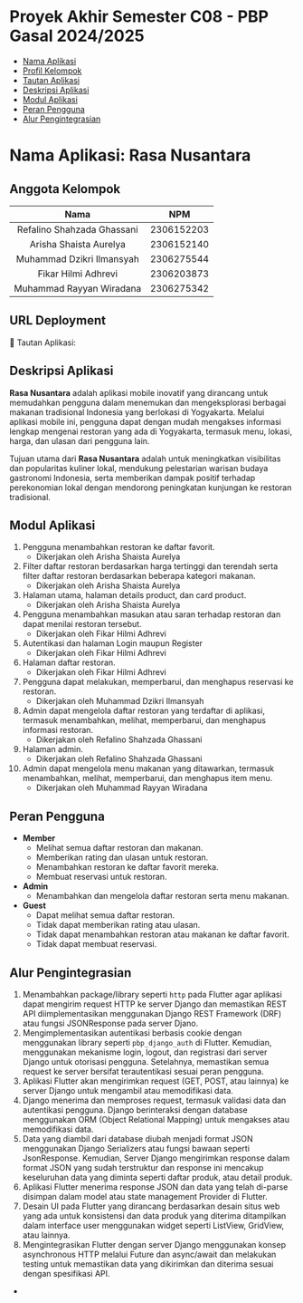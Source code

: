 # Proyek Akhir Semester C08 - PBP Gasal 2024/2025
- [Nama Aplikasi](#nama-aplikasi-rasa-nusantara)
- [Profil Kelompok](#anggota-kelompok)
- [Tautan Aplikasi](#url-deployment)
- [Deskripsi Aplikasi](#deskripsi-aplikasi)
- [Modul Aplikasi](#modul-aplikasi)
- [Peran Pengguna](#peran-pengguna)
- [Alur Pengintegrasian](#alur-pengintegrasian)


# Nama Aplikasi: Rasa Nusantara

## Anggota Kelompok
| Nama | NPM |
| :--------------: | :--------: |
| Refalino Shahzada Ghassani | 2306152203 |
| Arisha Shaista Aurelya | 2306152140 |
| Muhammad Dzikri Ilmansyah | 2306275544 |
| Fikar Hilmi Adhrevi | 2306203873|
| Muhammad Rayyan Wiradana | 2306275342 |

## URL Deployment
🔗 Tautan Aplikasi: 

## Deskripsi Aplikasi
**Rasa Nusantara** adalah aplikasi mobile inovatif yang dirancang untuk memudahkan pengguna dalam menemukan dan mengeksplorasi berbagai makanan tradisional Indonesia yang berlokasi di Yogyakarta. Melalui aplikasi mobile ini, pengguna dapat dengan mudah mengakses informasi lengkap mengenai restoran yang ada di Yogyakarta, termasuk menu, lokasi, harga, dan ulasan dari pengguna lain.

Tujuan utama dari **Rasa Nusantara** adalah untuk meningkatkan visibilitas dan popularitas kuliner lokal, mendukung pelestarian warisan budaya gastronomi Indonesia, serta memberikan dampak positif terhadap perekonomian lokal dengan mendorong peningkatan kunjungan ke restoran tradisional.

## Modul Aplikasi
1. Pengguna menambahkan restoran ke daftar favorit.
    - Dikerjakan oleh Arisha Shaista Aurelya
2. Filter daftar restoran berdasarkan harga tertinggi dan terendah serta filter daftar restoran berdasarkan beberapa kategori makanan.
    - Dikerjakan oleh Arisha Shaista Aurelya
3. Halaman utama, halaman details product, dan card product.
    - Dikerjakan oleh Arisha Shaista Aurelya
4. Pengguna menambahkan masukan atau saran terhadap restoran dan dapat menilai restoran tersebut.
    - Dikerjakan oleh Fikar Hilmi Adhrevi
6. Autentikasi dan halaman Login maupun Register
    - Dikerjakan oleh Fikar Hilmi Adhrevi
7. Halaman daftar restoran.
    - Dikerjakan oleh Fikar Hilmi Adhrevi
8. Pengguna dapat melakukan, memperbarui, dan menghapus reservasi ke restoran.
    - Dikerjakan oleh Muhammad Dzikri Ilmansyah
9. Admin dapat mengelola daftar restoran yang terdaftar di aplikasi, termasuk menambahkan, melihat, memperbarui, dan menghapus informasi restoran.
    - Dikerjakan oleh Refalino Shahzada Ghassani
10. Halaman admin.
    - Dikerjakan oleh Refalino Shahzada Ghassani
11. Admin dapat mengelola menu makanan yang ditawarkan, termasuk menambahkan, melihat, memperbarui, dan menghapus item menu.
    - Dikerjakan oleh Muhammad Rayyan Wiradana

## Peran Pengguna
- **Member**
    - Melihat semua daftar restoran dan makanan.
    - Memberikan rating dan ulasan untuk restoran.
    - Menambahkan restoran ke daftar favorit mereka.
    - Membuat reservasi untuk restoran.
- **Admin**
    - Menambahkan dan mengelola daftar restoran serta menu makanan.
- **Guest**
    - Dapat melihat semua daftar restoran.
    - Tidak dapat memberikan rating atau ulasan.
    - Tidak dapat menambahkan restoran atau makanan ke daftar favorit.
    - Tidak dapat membuat reservasi.

## Alur Pengintegrasian

1. Menambahkan package/library seperti `http` pada Flutter agar aplikasi dapat mengirim request HTTP ke server Django dan memastikan
REST API diimplementasikan menggunakan Django REST Framework (DRF) atau fungsi JSONResponse pada server Djano.
2. Mengimplementasikan autentikasi berbasis cookie dengan menggunakan library seperti `pbp_django_auth` di Flutter. Kemudian, menggunakan
mekanisme login, logout, dan registrasi dari server Django untuk otorisasi pengguna. Setelahnya, memastikan semua request ke server bersifat terautentikasi sesuai
peran pengguna.
3. Aplikasi Flutter akan mengirimkan request (GET, POST, atau lainnya) ke server Django untuk mengambil atau memodifikasi data.
4. Django menerima dan memproses request, termasuk validasi data dan autentikasi pengguna. Django berinteraksi dengan database menggunakan ORM (Object Relational Mapping)
untuk mengakses atau memodifikasi data.
5. Data yang diambil dari database diubah menjadi format JSON menggunakan Django Serializers atau fungsi bawaan seperti JsonResponse.
Kemudian, Server Django mengirimkan response dalam format JSON yang sudah terstruktur dan response ini mencakup keseluruhan data yang diminta seperti
daftar produk, atau detail produk.
6. Aplikasi Flutter menerima response JSON dan data yang telah di-parse disimpan dalam model atau state management Provider di Flutter.
7. Desain UI pada Flutter yang dirancang berdasarkan desain situs web yang ada untuk konsistensi dan data produk yang diterima
ditampilkan dalam interface user menggunakan widget seperti ListView, GridView, atau lainnya.
8. Mengintegrasikan Flutter dengan server Django menggunakan konsep asynchronous HTTP melalui Future dan async/await dan 
melakukan testing untuk memastikan data yang dikirimkan dan diterima sesuai dengan spesifikasi API.

-